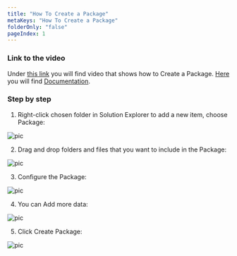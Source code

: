 ```yaml
---
title: "How To Create a Package"
metaKeys: "How To Create a Package"
folderOnly: "false"
pageIndex: 1
---
```



### Link to the video

Under [this link](https://profitbasedocs.blob.core.windows.net/videos/Package%20-%20Create%20Package.mp4) you will find video that shows how to Create a Package. [Here](../../package.md) you will find [Documentation](../../package.md).
<br/>


### Step by step


1. Right-click chosen folder in Solution Explorer to add a new item, choose Package:

![pic](https://profitbasedocs.blob.core.windows.net/images/HTpack%20(1).png)

2. Drag and drop folders and files that you want to include in the Package:

![pic](https://profitbasedocs.blob.core.windows.net/images/HTpack%20(2).png)

3. Configure the Package:

![pic](https://profitbasedocs.blob.core.windows.net/images/HTpack%20(3).png)

4. You can Add more data:

![pic](https://profitbasedocs.blob.core.windows.net/images/HTpack%20(4).png)

5. Click Create Package:

![pic](https://profitbasedocs.blob.core.windows.net/images/HTpack%20(5).png)

